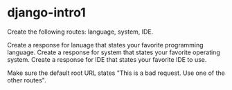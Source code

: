 # django-intro1

Create the following routes: language, system, IDE.

Create a response for lanuage that states your favorite programming language. Create a response for system that states your favorite operating system. Create a response for IDE that states your favorite IDE to use.

Make sure the default root URL states "This is a bad request. Use one of the other routes".
